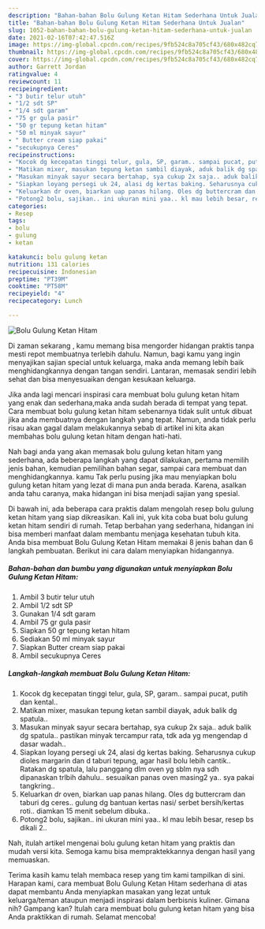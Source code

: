 ```yaml
---
description: "Bahan-bahan Bolu Gulung Ketan Hitam Sederhana Untuk Jualan"
title: "Bahan-bahan Bolu Gulung Ketan Hitam Sederhana Untuk Jualan"
slug: 1052-bahan-bahan-bolu-gulung-ketan-hitam-sederhana-untuk-jualan
date: 2021-02-16T07:42:47.516Z
image: https://img-global.cpcdn.com/recipes/9fb524c8a705cf43/680x482cq70/bolu-gulung-ketan-hitam-foto-resep-utama.jpg
thumbnail: https://img-global.cpcdn.com/recipes/9fb524c8a705cf43/680x482cq70/bolu-gulung-ketan-hitam-foto-resep-utama.jpg
cover: https://img-global.cpcdn.com/recipes/9fb524c8a705cf43/680x482cq70/bolu-gulung-ketan-hitam-foto-resep-utama.jpg
author: Garrett Jordan
ratingvalue: 4
reviewcount: 11
recipeingredient:
- "3 butir telur utuh"
- "1/2 sdt SP"
- "1/4 sdt garam"
- "75 gr gula pasir"
- "50 gr tepung ketan hitam"
- "50 ml minyak sayur"
- " Butter cream siap pakai"
- "secukupnya Ceres"
recipeinstructions:
- "Kocok dg kecepatan tinggi telur, gula, SP, garam.. sampai pucat, putih dan kental.."
- "Matikan mixer, masukan tepung ketan sambil diayak, aduk balik dg spatula.."
- "Masukan minyak sayur secara bertahap, sya cukup 2x saja.. aduk balik dg spatula.. pastikan minyak tercampur rata, tdk ada yg mengendap d dasar wadah.."
- "Siapkan loyang persegi uk 24, alasi dg kertas baking. Seharusnya cukup dioles margarin dan d taburi tepung, agar hasil bolu lebih cantik.. Ratakan dg spatula, lalu panggang dlm oven yg sblm nya sdh dipanaskan trlbih dahulu.. sesuaikan panas oven masing2 ya.. sya pakai tangkring.."
- "Keluarkan dr oven, biarkan uap panas hilang. Oles dg buttercram dan taburi dg ceres.. gulung dg bantuan kertas nasi/ serbet bersih/kertas roti.. diamkan 15 menit sebelum dibuka.."
- "Potong2 bolu, sajikan.. ini ukuran mini yaa.. kl mau lebih besar, resep bs dikali 2.."
categories:
- Resep
tags:
- bolu
- gulung
- ketan

katakunci: bolu gulung ketan 
nutrition: 131 calories
recipecuisine: Indonesian
preptime: "PT39M"
cooktime: "PT58M"
recipeyield: "4"
recipecategory: Lunch

---
```



![Bolu Gulung Ketan Hitam](https://img-global.cpcdn.com/recipes/9fb524c8a705cf43/680x482cq70/bolu-gulung-ketan-hitam-foto-resep-utama.jpg)

Di zaman  sekarang , kamu memang bisa mengorder hidangan praktis tanpa mesti repot membuatnya terlebih dahulu. Namun, bagi kamu yang ingin menyajikan sajian special untuk keluarga, maka anda memang lebih baik menghidangkannya dengan tangan sendiri. Lantaran, memasak sendiri lebih sehat dan bisa menyesuaikan dengan kesukaan keluarga.

Jika anda lagi mencari inspirasi cara membuat bolu gulung ketan hitam yang enak dan sederhana,maka anda sudah berada di tempat yang tepat. Cara membuat bolu gulung ketan hitam  sebenarnya tidak sulit untuk dibuat jika anda membuatnya dengan langkah yang tepat. Namun, anda tidak perlu risau akan gagal dalam melakukannya 
sebab di artikel ini kita akan membahas bolu gulung ketan hitam dengan hati-hati.  



Nah bagi anda yang akan memasak bolu gulung ketan hitam yang sederhana, ada beberapa langkah yang dapat dilakukan, pertama memilih jenis bahan, kemudian pemilihan bahan segar, sampai cara membuat dan menghidangkannya. kamu Tak perlu pusing jika mau menyiapkan bolu gulung ketan hitam yang lezat di mana pun anda berada. Karena, asalkan anda  tahu caranya, maka hidangan ini bisa menjadi sajian yang spesial.

Di bawah ini, ada beberapa cara praktis  dalam mengolah resep bolu gulung ketan hitam yang siap dikreasikan. Kali ini, yuk kita coba buat bolu gulung ketan hitam sendiri di rumah. Tetap berbahan yang sederhana, hidangan ini bisa memberi manfaat dalam membantu menjaga kesehatan tubuh kita. Anda bisa membuat Bolu Gulung Ketan Hitam memakai 8 jenis bahan dan 6 langkah pembuatan. Berikut ini cara dalam menyiapkan hidangannya.

<!--inarticleads1-->

##### Bahan-bahan dan bumbu yang digunakan untuk menyiapkan Bolu Gulung Ketan Hitam:

1. Ambil 3 butir telur utuh
1. Ambil 1/2 sdt SP
1. Gunakan 1/4 sdt garam
1. Ambil 75 gr gula pasir
1. Siapkan 50 gr tepung ketan hitam
1. Sediakan 50 ml minyak sayur
1. Siapkan  Butter cream siap pakai
1. Ambil secukupnya Ceres




<!--inarticleads2-->

##### Langkah-langkah membuat Bolu Gulung Ketan Hitam:

1. Kocok dg kecepatan tinggi telur, gula, SP, garam.. sampai pucat, putih dan kental..
1. Matikan mixer, masukan tepung ketan sambil diayak, aduk balik dg spatula..
1. Masukan minyak sayur secara bertahap, sya cukup 2x saja.. aduk balik dg spatula.. pastikan minyak tercampur rata, tdk ada yg mengendap d dasar wadah..
1. Siapkan loyang persegi uk 24, alasi dg kertas baking. Seharusnya cukup dioles margarin dan d taburi tepung, agar hasil bolu lebih cantik.. Ratakan dg spatula, lalu panggang dlm oven yg sblm nya sdh dipanaskan trlbih dahulu.. sesuaikan panas oven masing2 ya.. sya pakai tangkring..
1. Keluarkan dr oven, biarkan uap panas hilang. Oles dg buttercram dan taburi dg ceres.. gulung dg bantuan kertas nasi/ serbet bersih/kertas roti.. diamkan 15 menit sebelum dibuka..
1. Potong2 bolu, sajikan.. ini ukuran mini yaa.. kl mau lebih besar, resep bs dikali 2..




Nah, itulah artikel mengenai  bolu gulung ketan hitam  yang praktis dan mudah versi kita. Semoga kamu bisa mempraktekkannya dengan hasil yang memuaskan. 

Terima kasih kamu telah membaca resep yang tim kami tampilkan di sini. Harapan kami, cara membuat  Bolu Gulung Ketan Hitam sederhana di atas dapat membantu Anda menyiapkan masakan yang lezat untuk keluarga/teman ataupun menjadi inspirasi dalam berbisnis kuliner. Gimana nih? Gampang kan? Itulah cara membuat bolu gulung ketan hitam yang bisa Anda praktikkan di rumah. Selamat mencoba!

